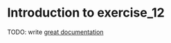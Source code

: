 # Introduction to exercise_12

TODO: write [great documentation](http://jacobian.org/writing/what-to-write/)
